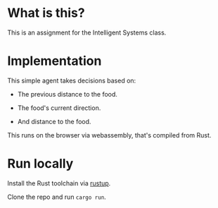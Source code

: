 # What is this?
This is an assignment for the Intelligent Systems class.

# Implementation

This simple agent takes decisions based on: 

- The previous distance to the food.

- The food's current direction.

- And distance to the food.


This runs on the browser via webassembly, that's compiled from Rust.

# Run locally

Install the Rust toolchain via [rustup]( https://rustup.rs/ ).

Clone the repo and run `cargo run`.
